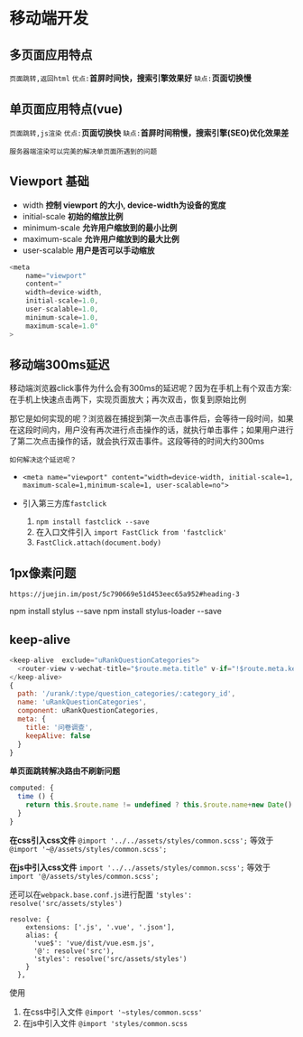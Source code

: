 # 移动端开发

## 多页面应用特点
```页面跳转,返回html```
```优点:```**首屏时间快，搜索引擎效果好**
```缺点:```**页面切换慢**

## 单页面应用特点(vue)
```页面跳转,js渲染```
```优点:```**页面切换快**
```缺点:```**首屏时间稍慢，搜索引擎(SEO)优化效果差**

```服务器端渲染可以完美的解决单页面所遇到的问题```

## Viewport 基础
- width          **控制 viewport 的大小, device-width为设备的宽度**
- initial-scale  **初始的缩放比例**
- minimum-scale  **允许用户缩放到的最小比例**
- maximum-scale  **允许用户缩放到的最大比例**
- user-scalable  **用户是否可以手动缩放**
```js
<meta
    name="viewport"
    content="
    width=device-width,
    initial-scale=1.0,
    user-scalable=1.0,
    minimum-scale=1.0,
    maximum-scale=1.0"
>
```

## 移动端300ms延迟

<p>移动端浏览器click事件为什么会有300ms的延迟呢？因为在手机上有个双击方案: 在手机上快速点击两下，实现页面放大；再次双击，恢复到原始比例</p>
<p>那它是如何实现的呢？浏览器在捕捉到第一次点击事件后，会等待一段时间，如果在这段时间内，用户没有再次进行点击操作的话，就执行单击事件；如果用户进行了第二次点击操作的话，就会执行双击事件。这段等待的时间大约300ms</p>

```如何解决这个延迟呢？```
- ```<meta name="viewport" content="width=device-width, initial-scale=1, maximum-scale=1,minimum-scale=1, user-scalable=no">```

- 引入第三方库```fastclick```
  1. ```npm install fastclick --save```
  2. 在入口文件引入 ```import FastClick from 'fastclick'```
  3. ```FastClick.attach(document.body)```

## 1px像素问题

```https://juejin.im/post/5c790669e51d453eec65a952#heading-3```

npm install stylus --save
npm install stylus-loader --save
## keep-alive
```js
<keep-alive  exclude="uRankQuestionCategories">
  <router-view v-wechat-title="$route.meta.title" v-if="!$route.meta.keepAlive" />
</keep-alive>
{
  path: '/urank/:type/question_categories/:category_id',
  name: 'uRankQuestionCategories',
  component: uRankQuestionCategories,
  meta: {
    title: '问卷调查',
    keepAlive: false
  }
}
```

**单页面跳转解决路由不刷新问题**
<router-view class="home-content" :key="time"></router-view>
```js
computed: {
  time () {
    return this.$route.name != undefined ? this.$route.name+new Date().getTime() : new Date().getTime()
  }
}
```

**在css引入css文件**
```@import '../../assets/styles/common.scss';```
等效于
```@import '~@/assets/styles/common.scss';```

**在js中引入css文件**
```import '../../assets/styles/common.scss';```
等效于
```import '@/assets/styles/common.scss';```

还可以在```webpack.base.conf.js```进行配置
```'styles': resolve('src/assets/styles')```
```
resolve: {
    extensions: ['.js', '.vue', '.json'],
    alias: {
      'vue$': 'vue/dist/vue.esm.js',
      '@': resolve('src'),
      'styles': resolve('src/assets/styles')
    }
  },
```
使用
1. 在css中引入文件
```@import '~styles/common.scss'```
2. 在js中引入文件
```@import 'styles/common.scss```
